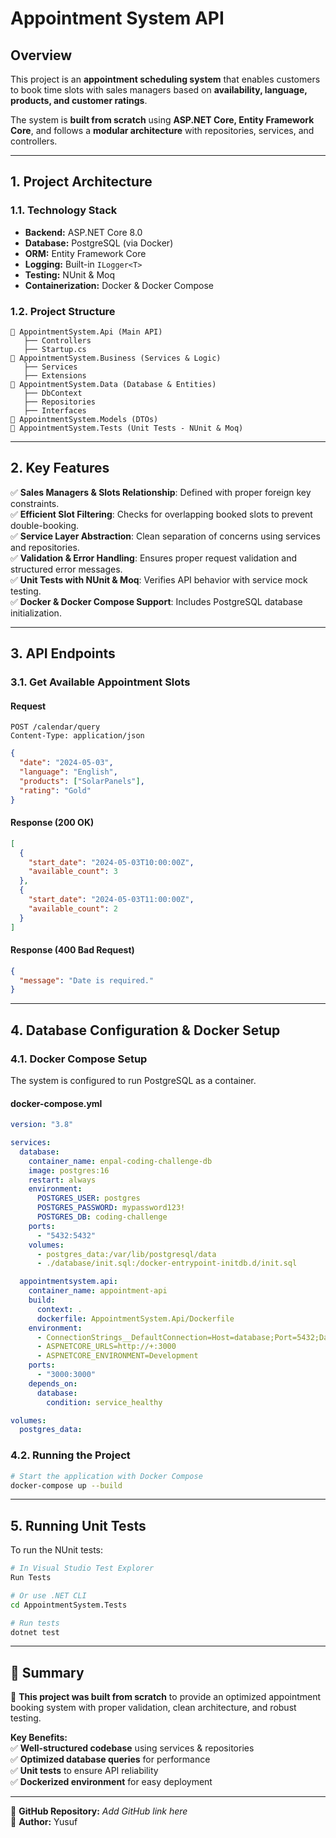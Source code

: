 # **Appointment System API**

## **Overview**
This project is an **appointment scheduling system** that enables customers to book time slots with sales managers based on **availability, language, products, and customer ratings**. 

The system is **built from scratch** using **ASP.NET Core, Entity Framework Core**, and follows a **modular architecture** with repositories, services, and controllers.

---

## **1. Project Architecture**

### **1.1. Technology Stack**
- **Backend:** ASP.NET Core 8.0
- **Database:** PostgreSQL (via Docker)
- **ORM:** Entity Framework Core
- **Logging:** Built-in `ILogger<T>`
- **Testing:** NUnit & Moq
- **Containerization:** Docker & Docker Compose

### **1.2. Project Structure**
```
📂 AppointmentSystem.Api (Main API)
   ├── Controllers
   ├── Startup.cs
📂 AppointmentSystem.Business (Services & Logic)
   ├── Services
   ├── Extensions
📂 AppointmentSystem.Data (Database & Entities)
   ├── DbContext
   ├── Repositories
   ├── Interfaces
📂 AppointmentSystem.Models (DTOs)
📂 AppointmentSystem.Tests (Unit Tests - NUnit & Moq)
```

---

## **2. Key Features**

✅ **Sales Managers & Slots Relationship**: Defined with proper foreign key constraints.  
✅ **Efficient Slot Filtering**: Checks for overlapping booked slots to prevent double-booking.  
✅ **Service Layer Abstraction**: Clean separation of concerns using services and repositories.  
✅ **Validation & Error Handling**: Ensures proper request validation and structured error messages.  
✅ **Unit Tests with NUnit & Moq**: Verifies API behavior with service mock testing.  
✅ **Docker & Docker Compose Support**: Includes PostgreSQL database initialization.  

---

## **3. API Endpoints**

### **3.1. Get Available Appointment Slots**
#### **Request**
```http
POST /calendar/query
Content-Type: application/json
```
```json
{
  "date": "2024-05-03",
  "language": "English",
  "products": ["SolarPanels"],
  "rating": "Gold"
}
```
#### **Response (200 OK)**
```json
[
  {
    "start_date": "2024-05-03T10:00:00Z",
    "available_count": 3
  },
  {
    "start_date": "2024-05-03T11:00:00Z",
    "available_count": 2
  }
]
```
#### **Response (400 Bad Request)**
```json
{
  "message": "Date is required."
}
```

---

## **4. Database Configuration & Docker Setup**

### **4.1. Docker Compose Setup**
The system is configured to run PostgreSQL as a container.

#### **docker-compose.yml**
```yaml
version: "3.8"

services:
  database:
    container_name: enpal-coding-challenge-db
    image: postgres:16
    restart: always
    environment:
      POSTGRES_USER: postgres
      POSTGRES_PASSWORD: mypassword123!
      POSTGRES_DB: coding-challenge
    ports:
      - "5432:5432"
    volumes:
      - postgres_data:/var/lib/postgresql/data
      - ./database/init.sql:/docker-entrypoint-initdb.d/init.sql

  appointmentsystem.api:
    container_name: appointment-api
    build:
      context: .
      dockerfile: AppointmentSystem.Api/Dockerfile
    environment:
      - ConnectionStrings__DefaultConnection=Host=database;Port=5432;Database=coding-challenge;Username=postgres;Password=mypassword123!
      - ASPNETCORE_URLS=http://+:3000
      - ASPNETCORE_ENVIRONMENT=Development
    ports:
      - "3000:3000"
    depends_on:
      database:
        condition: service_healthy

volumes:
  postgres_data:
```

### **4.2. Running the Project**
```sh
# Start the application with Docker Compose
docker-compose up --build
```

---

## **5. Running Unit Tests**

To run the NUnit tests:
```sh
# In Visual Studio Test Explorer
Run Tests

# Or use .NET CLI
cd AppointmentSystem.Tests

# Run tests
dotnet test
```

---

## **📌 Summary**
🚀 **This project was built from scratch** to provide an optimized appointment booking system with proper validation, clean architecture, and robust testing.  

**Key Benefits:**  
✅ **Well-structured codebase** using services & repositories  
✅ **Optimized database queries** for performance  
✅ **Unit tests** to ensure API reliability  
✅ **Dockerized environment** for easy deployment  

---

🔗 **GitHub Repository:** *Add GitHub link here*  
📌 **Author:** Yusuf  
